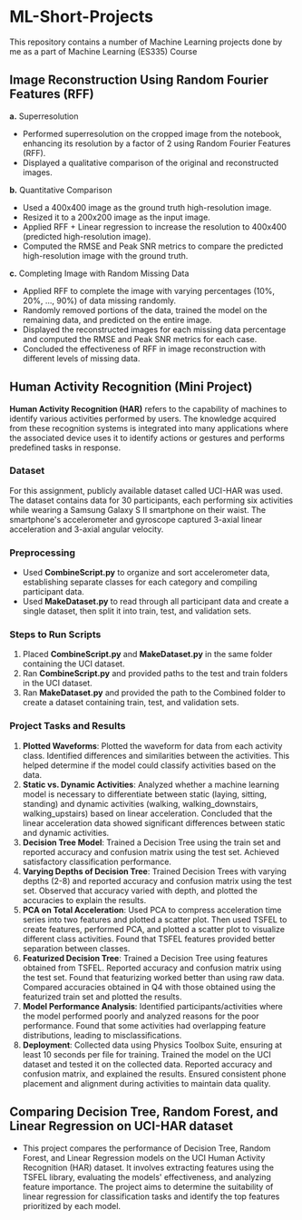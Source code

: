 # ML-Short-Projects
This repository contains a number of Machine Learning projects done by me as a part of Machine Learning (ES335) Course


## Image Reconstruction Using Random Fourier Features (RFF)
**a.** Superresolution
* Performed superresolution on the cropped image from the notebook, enhancing its resolution by a factor of 2 using Random Fourier Features (RFF).
* Displayed a qualitative comparison of the original and reconstructed images.
  
**b.** Quantitative Comparison
* Used a 400x400 image as the ground truth high-resolution image.
* Resized it to a 200x200 image as the input image.
* Applied RFF + Linear regression to increase the resolution to 400x400 (predicted high-resolution image).
* Computed the RMSE and Peak SNR metrics to compare the predicted high-resolution image with the ground truth.
  
**c.** Completing Image with Random Missing Data
* Applied RFF to complete the image with varying percentages (10%, 20%, ..., 90%) of data missing randomly.
* Randomly removed portions of the data, trained the model on the remaining data, and predicted on the entire image.
* Displayed the reconstructed images for each missing data percentage and computed the RMSE and Peak SNR metrics for each case.
* Concluded the effectiveness of RFF in image reconstruction with different levels of missing data.







## Human Activity Recognition (Mini Project)

**Human Activity Recognition (HAR)** refers to the capability of machines to identify various activities performed by users. The knowledge acquired from these recognition systems is integrated into many applications where the associated device uses it to identify actions or gestures and performs predefined tasks in response.

### Dataset
For this assignment, publicly available dataset called UCI-HAR was used. The dataset contains data for 30 participants, each performing six activities while wearing a Samsung Galaxy S II smartphone on their waist. The smartphone's accelerometer and gyroscope captured 3-axial linear acceleration and 3-axial angular velocity.

### Preprocessing
- Used **CombineScript.py** to organize and sort accelerometer data, establishing separate classes for each category and compiling participant data.
- Used **MakeDataset.py** to read through all participant data and create a single dataset, then split it into train, test, and validation sets.

### Steps to Run Scripts
1. Placed **CombineScript.py** and **MakeDataset.py** in the same folder containing the UCI dataset.
2. Ran **CombineScript.py** and provided paths to the test and train folders in the UCI dataset.
3. Ran **MakeDataset.py** and provided the path to the Combined folder to create a dataset containing train, test, and validation sets.

### Project Tasks and Results
1. **Plotted Waveforms**: Plotted the waveform for data from each activity class. Identified differences and similarities between the activities. This helped determine if the model could classify activities based on the data.
2. **Static vs. Dynamic Activities**: Analyzed whether a machine learning model is necessary to differentiate between static (laying, sitting, standing) and dynamic activities (walking, walking_downstairs, walking_upstairs) based on linear acceleration. Concluded that the linear acceleration data showed significant differences between static and dynamic activities.
3. **Decision Tree Model**: Trained a Decision Tree using the train set and reported accuracy and confusion matrix using the test set. Achieved satisfactory classification performance.
4. **Varying Depths of Decision Tree**: Trained Decision Trees with varying depths (2-8) and reported accuracy and confusion matrix using the test set. Observed that accuracy varied with depth, and plotted the accuracies to explain the results.
5. **PCA on Total Acceleration**: Used PCA to compress acceleration time series into two features and plotted a scatter plot. Then used TSFEL to create features, performed PCA, and plotted a scatter plot to visualize different class activities. Found that TSFEL features provided better separation between classes.
6. **Featurized Decision Tree**: Trained a Decision Tree using features obtained from TSFEL. Reported accuracy and confusion matrix using the test set. Found that featurizing worked better than using raw data. Compared accuracies obtained in Q4 with those obtained using the featurized train set and plotted the results.
7. **Model Performance Analysis**: Identified participants/activities where the model performed poorly and analyzed reasons for the poor performance. Found that some activities had overlapping feature distributions, leading to misclassifications.
8. **Deployment**: Collected data using Physics Toolbox Suite, ensuring at least 10 seconds per file for training. Trained the model on the UCI dataset and tested it on the collected data. Reported accuracy and confusion matrix, and explained the results. Ensured consistent phone placement and alignment during activities to maintain data quality.






## Comparing Decision Tree, Random Forest, and Linear Regression on UCI-HAR dataset

* This project compares the performance of Decision Tree, Random Forest, and Linear Regression models on the UCI Human Activity Recognition (HAR) dataset. It involves extracting features using the TSFEL library, evaluating the models' effectiveness, and analyzing feature importance. The project aims to determine the suitability of linear regression for classification tasks and identify the top features prioritized by each model.
